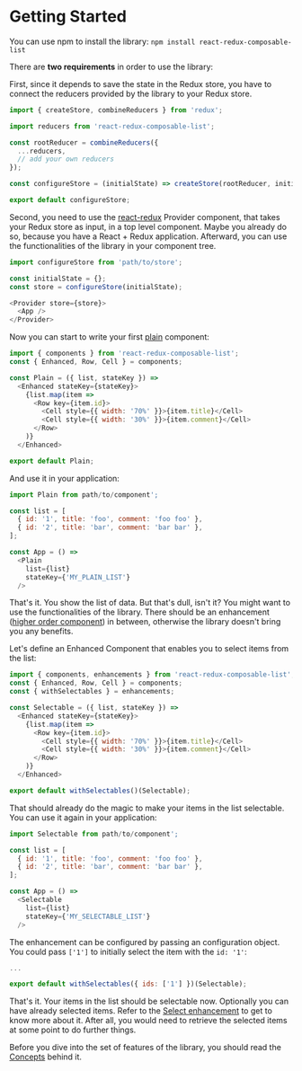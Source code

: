 # Getting Started

You can use npm to install the library: `npm install react-redux-composable-list`

There are **two requirements** in order to use the library:

First, since it depends to save the state in the Redux store, you have to connect the reducers provided by the library to your Redux store.

```javascript
import { createStore, combineReducers } from 'redux';

import reducers from 'react-redux-composable-list';

const rootReducer = combineReducers({
  ...reducers,
  // add your own reducers
});

const configureStore = (initialState) => createStore(rootReducer, initialState);

export default configureStore;
```

Second, you need to use the [react-redux](https://github.com/reactjs/react-redux) Provider component, that takes your Redux store as input, in a top level component. Maybe you already do so, because you have a React + Redux application. Afterward, you can use the functionalities of the library in your component tree.

```javascript
import configureStore from 'path/to/store';

const initialState = {};
const store = configureStore(initialState);

<Provider store={store}>
  <App />
</Provider>
```

Now you can start to write your first [plain](/docs/features/Plain.md) component:

```javascript
import { components } from 'react-redux-composable-list';
const { Enhanced, Row, Cell } = components;

const Plain = ({ list, stateKey }) =>
  <Enhanced stateKey={stateKey}>
    {list.map(item =>
      <Row key={item.id}>
        <Cell style={{ width: '70%' }}>{item.title}</Cell>
        <Cell style={{ width: '30%' }}>{item.comment}</Cell>
      </Row>
    )}
  </Enhanced>

export default Plain;
```

And use it in your application:

```javascript
import Plain from path/to/component';

const list = [
  { id: '1', title: 'foo', comment: 'foo foo' },
  { id: '2', title: 'bar', comment: 'bar bar' },
];

const App = () =>
  <Plain
    list={list}
    stateKey={'MY_PLAIN_LIST'}
  />
```

That's it. You show the list of data. But that's dull, isn't it? You might want to use the functionalities of the library. There should be an enhancement ([higher order component](https://www.robinwieruch.de/gentle-introduction-higher-order-components/)) in between, otherwise the library doesn't bring you any benefits.

Let's define an Enhanced Component that enables you to select items from the list:

```javascript
import { components, enhancements } from 'react-redux-composable-list';
const { Enhanced, Row, Cell } = components;
const { withSelectables } = enhancements;

const Selectable = ({ list, stateKey }) =>
  <Enhanced stateKey={stateKey}>
    {list.map(item =>
      <Row key={item.id}>
        <Cell style={{ width: '70%' }}>{item.title}</Cell>
        <Cell style={{ width: '30%' }}>{item.comment}</Cell>
      </Row>
    )}
  </Enhanced>

export default withSelectables()(Selectable);
```

That should already do the magic to make your items in the list selectable. You can use it again in your application:

```javascript
import Selectable from path/to/component';

const list = [
  { id: '1', title: 'foo', comment: 'foo foo' },
  { id: '2', title: 'bar', comment: 'bar bar' },
];

const App = () =>
  <Selectable
    list={list}
    stateKey={'MY_SELECTABLE_LIST'}
  />
```

The enhancement can be configured by passing an configuration object.  You could pass `['1']` to initially select the item with the `id: '1'`:

```javascript
...

export default withSelectables({ ids: ['1'] })(Selectable);
```

That's it. Your items in the list should be selectable now. Optionally you can have already selected items. Refer to the [Select enhancement](/docs/features/Select.md) to get to know more about it. After all, you would need to retrieve the selected items at some point to do further things.

Before you dive into the set of features of the library, you should read the [Concepts](/docs/Concepts.md) behind it.

